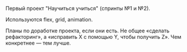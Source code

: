 Первый проект "Научиться учиться" (спринты №1 и №2).

Используются flex, grid, animation.

Планы по доработке проекта, если они есть. Не общее «сделать рефакторинг», а «исправить X с помощью Y, чтобы получить Z». Чем конкретнее — тем лучше.
